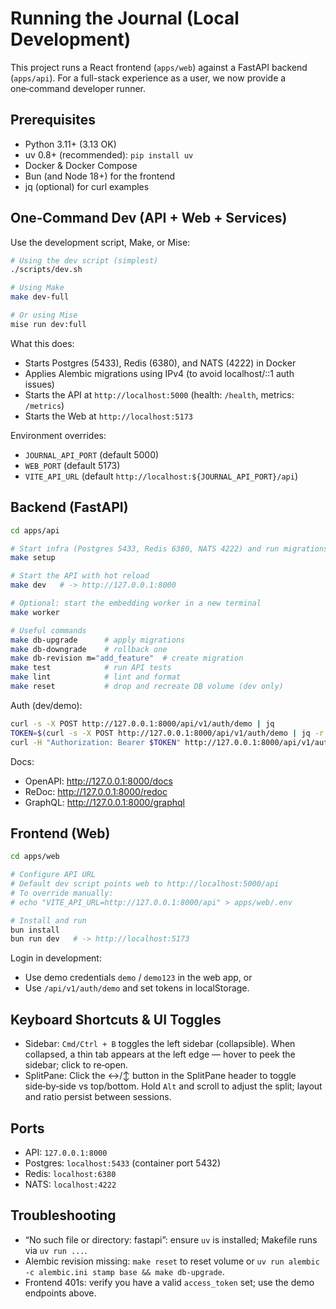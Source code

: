 # Running the Journal (Local Development)

This project runs a React frontend (`apps/web`) against a FastAPI backend (`apps/api`). For a full-stack experience as a user, we now provide a one‑command developer runner.

## Prerequisites

- Python 3.11+ (3.13 OK)
- uv 0.8+ (recommended): `pip install uv`
- Docker & Docker Compose
- Bun (and Node 18+) for the frontend
- jq (optional) for curl examples

## One‑Command Dev (API + Web + Services)

Use the development script, Make, or Mise:

```bash
# Using the dev script (simplest)
./scripts/dev.sh

# Using Make
make dev-full

# Or using Mise
mise run dev:full
```

What this does:
- Starts Postgres (5433), Redis (6380), and NATS (4222) in Docker
- Applies Alembic migrations using IPv4 (to avoid localhost/::1 auth issues)
- Starts the API at `http://localhost:5000` (health: `/health`, metrics: `/metrics`)
- Starts the Web at `http://localhost:5173`

Environment overrides:
- `JOURNAL_API_PORT` (default 5000)
- `WEB_PORT` (default 5173)
- `VITE_API_URL` (default `http://localhost:${JOURNAL_API_PORT}/api`)


## Backend (FastAPI)

```bash
cd apps/api

# Start infra (Postgres 5433, Redis 6380, NATS 4222) and run migrations
make setup

# Start the API with hot reload
make dev   # -> http://127.0.0.1:8000

# Optional: start the embedding worker in a new terminal
make worker

# Useful commands
make db-upgrade      # apply migrations
make db-downgrade    # rollback one
make db-revision m="add_feature"  # create migration
make test            # run API tests
make lint            # lint and format
make reset           # drop and recreate DB volume (dev only)
```

Auth (dev/demo):
```bash
curl -s -X POST http://127.0.0.1:8000/api/v1/auth/demo | jq
TOKEN=$(curl -s -X POST http://127.0.0.1:8000/api/v1/auth/demo | jq -r .access_token)
curl -H "Authorization: Bearer $TOKEN" http://127.0.0.1:8000/api/v1/auth/me | jq
```

Docs:
- OpenAPI: http://127.0.0.1:8000/docs
- ReDoc: http://127.0.0.1:8000/redoc
- GraphQL: http://127.0.0.1:8000/graphql

## Frontend (Web)

```bash
cd apps/web

# Configure API URL
# Default dev script points web to http://localhost:5000/api
# To override manually:
# echo "VITE_API_URL=http://127.0.0.1:8000/api" > apps/web/.env

# Install and run
bun install
bun run dev   # -> http://localhost:5173
```

Login in development:
- Use demo credentials `demo` / `demo123` in the web app, or
- Use `/api/v1/auth/demo` and set tokens in localStorage.

## Keyboard Shortcuts & UI Toggles

- Sidebar: `Cmd/Ctrl + B` toggles the left sidebar (collapsible). When collapsed, a thin tab appears at the left edge — hover to peek the sidebar; click to re‑open.
- SplitPane: Click the ↔/↕ button in the SplitPane header to toggle side‑by‑side vs top/bottom. Hold `Alt` and scroll to adjust the split; layout and ratio persist between sessions.

## Ports

- API: `127.0.0.1:8000`
- Postgres: `localhost:5433` (container port 5432)
- Redis: `localhost:6380`
- NATS: `localhost:4222`

## Troubleshooting

- “No such file or directory: fastapi”: ensure `uv` is installed; Makefile runs via `uv run ...`.
- Alembic revision missing: `make reset` to reset volume or `uv run alembic -c alembic.ini stamp base && make db-upgrade`.
- Frontend 401s: verify you have a valid `access_token` set; use the demo endpoints above.
